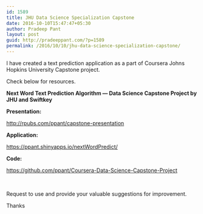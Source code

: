 ```yaml
---
id: 1589
title: JHU Data Science Specialization Capstone
date: 2016-10-10T15:47:47+05:30
author: Pradeep Pant
layout: post
guid: http://pradeeppant.com/?p=1589
permalink: /2016/10/10/jhu-data-science-specialization-capstone/
---
```

I have created a text prediction application as a part of Coursera Johns Hopkins University Capstone project.

Check below for resources.

**Next Word Text Prediction Algorithm &#8212; Data Science Capstone Project by JHU and Swiftkey**

**Presentation:**

<http://rpubs.com/ppant/capstone-presentation>

**Application:**

<https://ppant.shinyapps.io/nextWordPredict/>

**Code:**

<https://github.com/ppant/Coursera-Data-Science-Capstone-Project>

&nbsp;

Request to use and provide your valuable suggestions for improvement.

Thanks